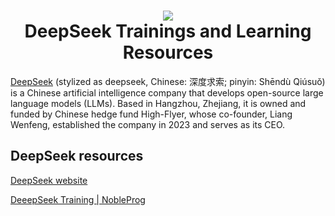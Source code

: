 <h1 align="center">
 <img src="https://upload.wikimedia.org/wikipedia/commons/e/ec/DeepSeek_logo.svg">
  <br />
 DeepSeek Trainings and Learning Resources
</h1>

[DeepSeek](https://en.wikipedia.org/wiki/DeepSeek) (stylized as deepseek, Chinese: 深度求索; pinyin: Shēndù Qiúsuǒ) is a Chinese artificial intelligence company that develops open-source large language models (LLMs). Based in Hangzhou, Zhejiang, it is owned and funded by Chinese hedge fund High-Flyer, whose co-founder, Liang Wenfeng, established the company in 2023 and serves as its CEO.


## DeepSeek resources
[DeepSeek website](https://www.deepseek.com)

[DeeepSeek Training | NobleProg](https://www.nobleprog.com/deepseek-training)
